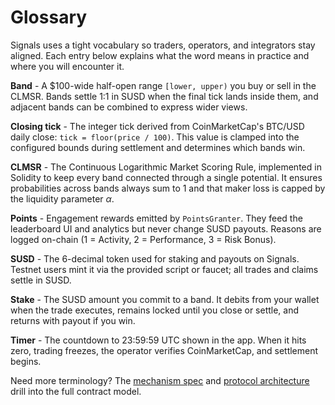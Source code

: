 # Glossary

Signals uses a tight vocabulary so traders, operators, and integrators stay aligned. Each entry below explains what the word means in practice and where you will encounter it.

**Band** - A $100-wide half-open range `[lower, upper)` you buy or sell in the CLMSR. Bands settle 1:1 in SUSD when the final tick lands inside them, and adjacent bands can be combined to express wider views.

**Closing tick** - The integer tick derived from CoinMarketCap's BTC/USD daily close: `tick = floor(price / 100)`. This value is clamped into the configured bounds during settlement and determines which bands win.

**CLMSR** - The Continuous Logarithmic Market Scoring Rule, implemented in Solidity to keep every band connected through a single potential. It ensures probabilities across bands always sum to 1 and that maker loss is capped by the liquidity parameter $\alpha$.

**Points** - Engagement rewards emitted by `PointsGranter`. They feed the leaderboard UI and analytics but never change SUSD payouts. Reasons are logged on-chain (1 = Activity, 2 = Performance, 3 = Risk Bonus).

**SUSD** - The 6-decimal token used for staking and payouts on Signals. Testnet users mint it via the provided script or faucet; all trades and claims settle in SUSD.

**Stake** - The SUSD amount you commit to a band. It debits from your wallet when the trade executes, remains locked until you close or settle, and returns with payout if you win.

**Timer** - The countdown to 23:59:59 UTC shown in the app. When it hits zero, trading freezes, the operator verifies CoinMarketCap, and settlement begins.

Need more terminology? The [mechanism spec](../mechanism/overview.md) and [protocol architecture](../protocol/architecture.md) drill into the full contract model.
